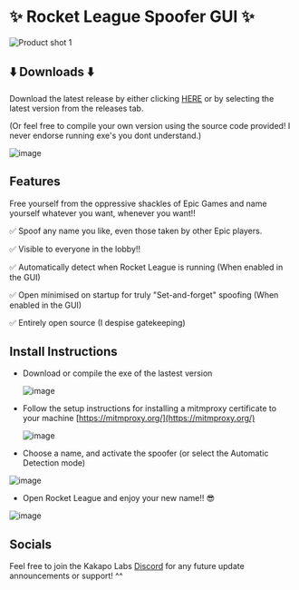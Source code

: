 # ✨ Rocket League Spoofer GUI ✨
![Product shot 1](https://github.com/user-attachments/assets/b9074c7d-6f52-4379-af97-0ea6b3e288eb)

## ⬇️ Downloads ⬇️
Download the latest release by either clicking [HERE](https://github.com/Kakapo-Labs/RL-Spoofer-GUI/releases) or by selecting the latest version from the releases tab.

(Or feel free to compile your own version using the source code provided! I never endorse running exe's you dont understand.)  


![image](https://github.com/user-attachments/assets/f60812b7-7a6f-4e58-995e-63e71c8fd5c5)

## Features
Free yourself from the oppressive shackles of Epic Games and name yourself whatever you want, whenever you want!!

✅ Spoof any name you like, even those taken by other Epic players.

✅ Visible to everyone in the lobby!!  

✅ Automatically detect when Rocket League is running (When enabled in the GUI)

✅ Open minimised on startup for truly "Set-and-forget" spoofing (When enabled in the GUI)

✅ Entirely open source (I despise gatekeeping)

## Install Instructions
* Download or compile the exe of the lastest version

  ![image](https://github.com/user-attachments/assets/1b10bcf4-03cb-4748-a663-1ae438ac618e)

* Follow the setup instructions for installing a mitmproxy certificate to your machine [https://mitmproxy.org/](https://mitmproxy.org/)

  ![image](https://github.com/user-attachments/assets/d75f00fd-3c8e-49e6-88dc-3e6e1b76199a)

* Choose a name, and activate the spoofer (or select the Automatic Detection mode)

![image](https://github.com/user-attachments/assets/1f690699-b900-4686-9fff-79f623f4eaf0)

* Open Rocket League and enjoy your new name!! 😎

![image](https://github.com/user-attachments/assets/f595a86f-ae06-4455-aa42-ac343624d3dd)

## Socials
Feel free to join the Kakapo Labs [Discord](https://discord.gg/hXAVPfYHUN) for any future update announcements or support! ^^
